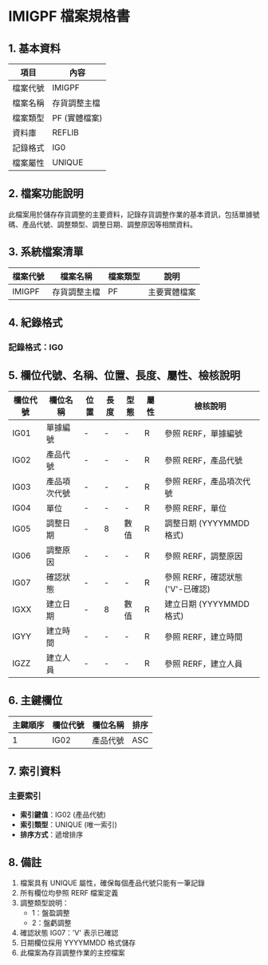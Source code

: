 # IMIGPF 檔案規格書

## 1. 基本資料

| 項目 | 內容 |
|------|------|
| 檔案代號 | IMIGPF |
| 檔案名稱 | 存貨調整主檔 |
| 檔案類型 | PF (實體檔案) |
| 資料庫 | REFLIB |
| 記錄格式 | IG0 |
| 檔案屬性 | UNIQUE |

## 2. 檔案功能說明

此檔案用於儲存存貨調整的主要資料，記錄存貨調整作業的基本資訊，包括單據號碼、產品代號、調整類型、調整日期、調整原因等相關資料。

## 3. 系統檔案清單

| 檔案代號 | 檔案名稱 | 檔案類型 | 說明 |
|----------|----------|----------|------|
| IMIGPF | 存貨調整主檔 | PF | 主要實體檔案 |

## 4. 紀錄格式

### 記錄格式：IG0

## 5. 欄位代號、名稱、位置、長度、屬性、檢核說明

| 欄位代號 | 欄位名稱 | 位置 | 長度 | 型態 | 屬性 | 檢核說明 |
|----------|----------|------|------|------|------|----------|
| IG01 | 單據編號 | - | - | - | R | 參照 RERF，單據編號 |
| IG02 | 產品代號 | - | - | - | R | 參照 RERF，產品代號 |
| IG03 | 產品項次代號 | - | - | - | R | 參照 RERF，產品項次代號 |
| IG04 | 單位 | - | - | - | R | 參照 RERF，單位 |
| IG05 | 調整日期 | - | 8 | 數值 | R | 調整日期 (YYYYMMDD 格式) |
| IG06 | 調整原因 | - | - | - | R | 參照 RERF，調整原因 |
| IG07 | 確認狀態 | - | - | - | R | 參照 RERF，確認狀態 ('V'-已確認) |
| IGXX | 建立日期 | - | 8 | 數值 | R | 建立日期 (YYYYMMDD 格式) |
| IGYY | 建立時間 | - | - | - | R | 參照 RERF，建立時間 |
| IGZZ | 建立人員 | - | - | - | R | 參照 RERF，建立人員 |

## 6. 主鍵欄位

| 主鍵順序 | 欄位代號 | 欄位名稱 | 排序 |
|----------|----------|----------|------|
| 1 | IG02 | 產品代號 | ASC |

## 7. 索引資料

### 主要索引
- **索引鍵值**：IG02 (產品代號)
- **索引類型**：UNIQUE (唯一索引)
- **排序方式**：遞增排序

## 8. 備註

1. 檔案具有 UNIQUE 屬性，確保每個產品代號只能有一筆記錄
2. 所有欄位均參照 RERF 檔案定義
3. 調整類型說明：
   - 1：盤盈調整
   - 2：盤虧調整
4. 確認狀態 IG07：'V' 表示已確認
5. 日期欄位採用 YYYYMMDD 格式儲存
6. 此檔案為存貨調整作業的主控檔案 